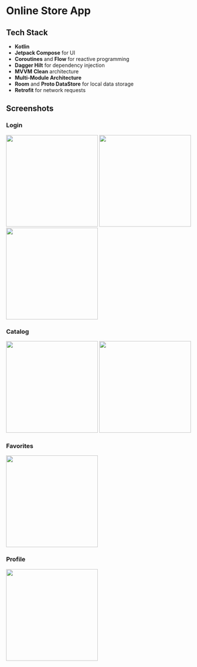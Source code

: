 # Online Store App

## Tech Stack
- **Kotlin**
- **Jetpack Compose** for UI
- **Coroutines** and **Flow** for reactive programming
- **Dagger Hilt** for dependency injection
- **MVVM** **Clean** architecture
- **Multi-Module Architecture**
- **Room** and **Proto DataStore** for local data storage
- **Retrofit** for network requests

## Screenshots

### Login
<img src="https://i.imgur.com/GUjvDm0.png" width="250"> <img src="https://i.imgur.com/VkekIBU.png" width="250"> <img src="https://i.imgur.com/EIauSgQ.png" width="250">

### Catalog
<img src="https://i.imgur.com/yrcIg7x.png" width="250"> <img src="https://i.imgur.com/1nmzaW1.png" width="250">

### Favorites
<img src="https://i.imgur.com/ZYxGFSk.png" width="250">

### Profile
<img src="https://i.imgur.com/mFWnqK2.png" width="250">
